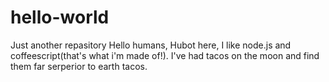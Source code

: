 # hello-world
Just another repasitory
Hello humans,
Hubot here, I like node.js and coffeescript(that's what i'm made of!).
I've had tacos on the moon and find them far serperior to earth tacos.
